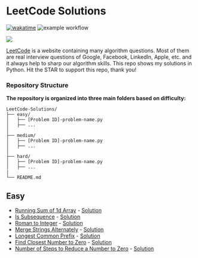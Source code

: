 # LeetCode Solutions

[![wakatime](https://wakatime.com/badge/github/Mo-Shakib/LeetCode.svg)](https://wakatime.com/badge/github/Mo-Shakib/LeetCode) ![example workflow](https://github.com/Mo-Shakib/LeetCode/actions/workflows/Readme-automation.yml/badge.svg)

<a href="https://leetcode.com/Mo-Shakib"><img src="https://leetcode.card.workers.dev/Mo-Shakib?theme=dark&font=baloo&extension=null&border=0.2"></a>

[LeetCode](https://leetcode.com/) is a website containing many algorithm questions. Most of them are real interview questions of Google, Facebook, LinkedIn, Apple, etc. and it always help to sharp our algorithm skills. This repo shows my solutions in Python. Hit the STAR to support this repo, thank you!

### Repository Structure
**The repository is organized into three main folders based on difficulty:**
```
LeetCode-Solutions/
├── easy/
│   ├── [Problem ID]-problem-name.py
│   ├── ...
│
├── medium/
│   ├── [Problem ID]-problem-name.py
│   ├── ...
│
├── hard/
│   ├── [Problem ID]-problem-name.py
│   ├── ...
|
└── README.md
```



## Easy

- [Running Sum of 1d Array](https://leetcode.com/problems/running-sum-of-1d-array/description/) - [Solution](1480-running-sum-of-1-d-array.md)
- [Is Subsequence](https://leetcode.com/problems/is-subsequence/description/) - [Solution](392-is-subsequence.md)
- [Roman to Integer](https://leetcode.com/problems/roman-to-integer/description/) - [Solution](13-roman-to-integer.md)
- [Merge Strings Alternately](https://leetcode.com/problems/merge-strings-alternately/description/) - [Solution](1768-merge-strings-alternately.md)
- [Longest Common Prefix](https://leetcode.com/problems/longest-common-prefix/description/) - [Solution](14-longest-common-prefix.md)
- [Find Closest Number to Zero](https://leetcode.com/problems/find-closest-number-to-zero/description/) - [Solution](2239-find-closest-number-to-zero.md)
- [Number of Steps to Reduce a Number to Zero](https://leetcode.com/problems/number-of-steps-to-reduce-a-number-to-zero/description/) - [Solution](1342-number-of-steps-to-reduce-a-number-to-zero.md)